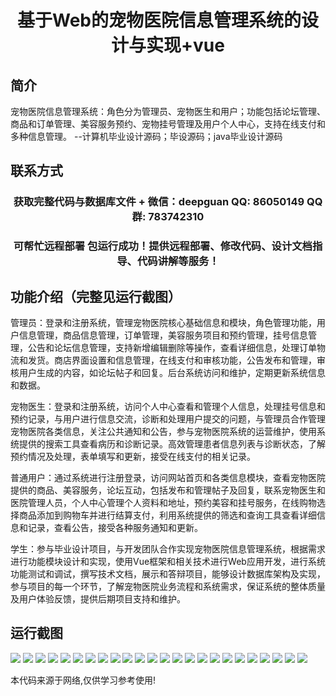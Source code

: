 <p><h1 align="center">基于Web的宠物医院信息管理系统的设计与实现+vue</h1></p>

## 简介
宠物医院信息管理系统：角色分为管理员、宠物医生和用户；功能包括论坛管理、商品和订单管理、美容服务预约、宠物挂号管理及用户个人中心，支持在线支付和多种信息管理。    --计算机毕业设计源码；毕设源码；java毕业设计源码


## 联系方式
<p><h3 align="center">获取完整代码与数据库文件 + 微信：deepguan QQ: 86050149 QQ群: 783742310</h3></p>
<p><h3 align="center">可帮忙远程部署 包运行成功！提供远程部署、修改代码、设计文档指导、代码讲解等服务！</h3></p>

## 功能介绍（完整见运行截图）
管理员：登录和注册系统，管理宠物医院核心基础信息和模块，角色管理功能，用户信息管理，商品信息管理，订单管理，美容服务项目和预约管理，挂号信息管理，公告和论坛信息管理，支持新增编辑删除等操作，查看详细信息，处理订单物流和发货。商店界面设置和信息管理，在线支付和审核功能，公告发布和管理，审核用户生成的内容，如论坛帖子和回复。后台系统访问和维护，定期更新系统信息和数据。

宠物医生：登录和注册系统，访问个人中心查看和管理个人信息，处理挂号信息和预约记录，与用户进行信息交流，诊断和处理用户提交的问题，与管理员合作管理宠物医院各类信息，关注公共通知和公告，参与宠物医院系统的运营维护，使用系统提供的搜索工具查看病历和诊断记录。高效管理患者信息列表与诊断状态，了解预约情况及处理，表单填写和更新，接受在线支付的相关记录。

普通用户：通过系统进行注册登录，访问网站首页和各类信息模块，查看宠物医院提供的商品、美容服务，论坛互动，包括发布和管理帖子及回复，联系宠物医生和医院管理人员，个人中心管理个人资料和地址，预约美容和挂号服务，在线购物选择商品添加到购物车并进行结算支付，利用系统提供的筛选和查询工具查看详细信息和记录，查看公告，接受各种服务通知和更新。

学生：参与毕业设计项目，与开发团队合作实现宠物医院信息管理系统，根据需求进行功能模块设计和实现，使用Vue框架和相关技术进行Web应用开发，进行系统功能测试和调试，撰写技术文档，展示和答辩项目，能够设计数据库架构及实现，参与项目的每一个环节，了解宠物医院业务流程和系统需求，保证系统的整体质量及用户体验反馈，提供后期项目支持和维护。


## 运行截图
![](img/001.jpg)
![](img/002.jpg)
![](img/003.jpg)
![](img/004.jpg)
![](img/005.jpg)
![](img/006.jpg)
![](img/007.jpg)
![](img/008.jpg)
![](img/009.jpg)
![](img/010.jpg)
![](img/011.jpg)
![](img/012.jpg)
![](img/013.jpg)
![](img/014.jpg)
![](img/015.jpg)
![](img/016.jpg)
![](img/017.jpg)
![](img/018.jpg)
![](img/019.jpg)
![](img/020.jpg)
![](img/021.jpg)
![](img/022.jpg)
![](img/023.jpg)
![](img/024.jpg)

<p>本代码来源于网络,仅供学习参考使用!</p>
